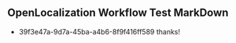 ## OpenLocalization Workflow Test MarkDown
* 39f3e47a-9d7a-45ba-a4b6-8f9f416ff589 thanks!

<!--HONumber=Jul16_HO5-->


